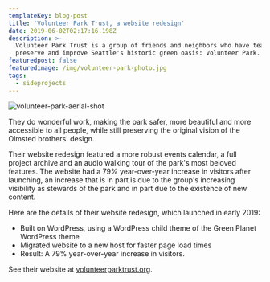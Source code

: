 ```yaml
---
templateKey: blog-post
title: 'Volunteer Park Trust, a website redesign'
date: 2019-06-02T02:17:16.198Z
description: >-
  Volunteer Park Trust is a group of friends and neighbors who have teamed up to
  preserve and improve Seattle's historic green oasis: Volunteer Park. 
featuredpost: false
featuredimage: /img/volunteer-park-photo.jpg
tags:
  - sideprojects
---
```

![volunteer-park-aerial-shot](/img/volunteer-park-photo.jpg "Volunteer Park From Above")

They do wonderful work, making the park safer, more beautiful and more accessible to all people, while still preserving the original vision of the Olmsted brothers' design.

Their website redesign featured a more robust events calendar, a full project archive and an audio walking tour of the park's most beloved features. The website had a 79% year-over-year increase in visitors after launching, an increase that is in part is due to the group's increasing visibility as stewards of the park and in part due to the existence of new content.

Here are the details of their website redesign, which launched in early 2019:

* Built on WordPress, using a WordPress child theme of the Green Planet WordPress theme
* Migrated website to a new host for faster page load times
* Result: A 79% year-over-year increase in visitors.

See their website at [volunteerparktrust.org](https://volunteerparktrust.org).
